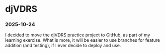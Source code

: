 # djVDRS

### 2025-10-24
I decided to move the djVDRS practice project to GitHub, as part of my learning exercise. What is more, it will be easier to use branches for feature addition (and testing), if I ever decide to deploy and use.
